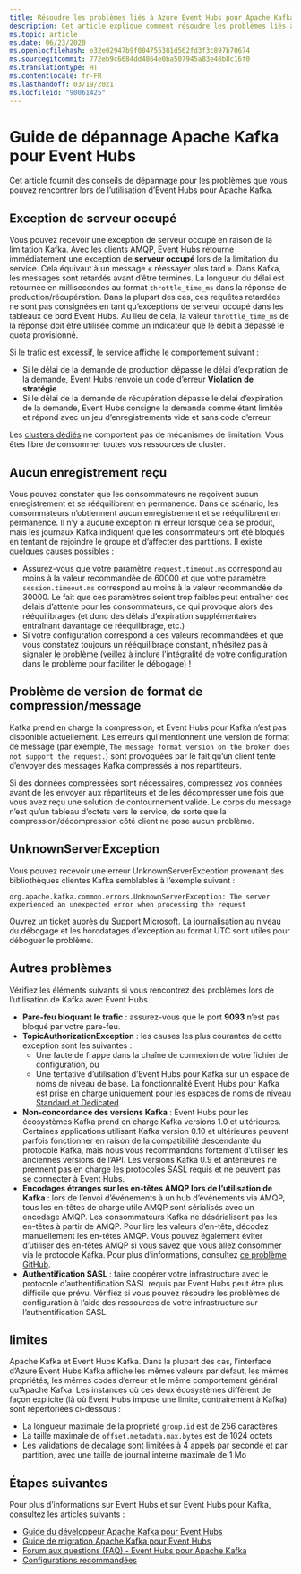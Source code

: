 ```yaml
---
title: Résoudre les problèmes liés à Azure Event Hubs pour Apache Kafka
description: Cet article explique comment résoudre les problèmes liés à Azure Event Hubs pour Apache Kafka
ms.topic: article
ms.date: 06/23/2020
ms.openlocfilehash: e32e02947b9f004755381d562fd3f3c897b70674
ms.sourcegitcommit: 772eb9c6684dd4864e0ba507945a83e48b8c16f0
ms.translationtype: HT
ms.contentlocale: fr-FR
ms.lasthandoff: 03/19/2021
ms.locfileid: "90061425"
---
```

# <a name="apache-kafka-troubleshooting-guide-for-event-hubs"></a>Guide de dépannage Apache Kafka pour Event Hubs
Cet article fournit des conseils de dépannage pour les problèmes que vous pouvez rencontrer lors de l’utilisation d’Event Hubs pour Apache Kafka. 

## <a name="server-busy-exception"></a>Exception de serveur occupé
Vous pouvez recevoir une exception de serveur occupé en raison de la limitation Kafka. Avec les clients AMQP, Event Hubs retourne immédiatement une exception de **serveur occupé** lors de la limitation du service. Cela équivaut à un message « réessayer plus tard ». Dans Kafka, les messages sont retardés avant d’être terminés. La longueur du délai est retournée en millisecondes au format `throttle_time_ms` dans la réponse de production/récupération. Dans la plupart des cas, ces requêtes retardées ne sont pas consignées en tant qu’exceptions de serveur occupé dans les tableaux de bord Event Hubs. Au lieu de cela, la valeur `throttle_time_ms` de la réponse doit être utilisée comme un indicateur que le débit a dépassé le quota provisionné.

Si le trafic est excessif, le service affiche le comportement suivant :

- Si le délai de la demande de production dépasse le délai d’expiration de la demande, Event Hubs renvoie un code d’erreur **Violation de stratégie**.
- Si le délai de la demande de récupération dépasse le délai d’expiration de la demande, Event Hubs consigne la demande comme étant limitée et répond avec un jeu d’enregistrements vide et sans code d’erreur.

Les [clusters dédiés](event-hubs-dedicated-overview.md) ne comportent pas de mécanismes de limitation. Vous êtes libre de consommer toutes vos ressources de cluster.

## <a name="no-records-received"></a>Aucun enregistrement reçu
Vous pouvez constater que les consommateurs ne reçoivent aucun enregistrement et se rééquilibrent en permanence. Dans ce scénario, les consommateurs n’obtiennent aucun enregistrement et se rééquilibrent en permanence. Il n’y a aucune exception ni erreur lorsque cela se produit, mais les journaux Kafka indiquent que les consommateurs ont été bloqués en tentant de rejoindre le groupe et d’affecter des partitions. Il existe quelques causes possibles :

- Assurez-vous que votre paramètre `request.timeout.ms` correspond au moins à la valeur recommandée de 60000 et que votre paramètre `session.timeout.ms` correspond au moins à la valeur recommandée de 30000. Le fait que ces paramètres soient trop faibles peut entraîner des délais d’attente pour les consommateurs, ce qui provoque alors des rééquilibrages (et donc des délais d’expiration supplémentaires entraînant davantage de rééquilibrage, etc.) 
- Si votre configuration correspond à ces valeurs recommandées et que vous constatez toujours un rééquilibrage constant, n’hésitez pas à signaler le problème (veillez à inclure l’intégralité de votre configuration dans le problème pour faciliter le débogage) !

## <a name="compressionmessage-format-version-issue"></a>Problème de version de format de compression/message
Kafka prend en charge la compression, et Event Hubs pour Kafka n’est pas disponible actuellement. Les erreurs qui mentionnent une version de format de message (par exemple, `The message format version on the broker does not support the request.`) sont provoquées par le fait qu’un client tente d’envoyer des messages Kafka compressés à nos répartiteurs.

Si des données compressées sont nécessaires, compressez vos données avant de les envoyer aux répartiteurs et de les décompresser une fois que vous avez reçu une solution de contournement valide. Le corps du message n’est qu’un tableau d’octets vers le service, de sorte que la compression/décompression côté client ne pose aucun problème.

## <a name="unknownserverexception"></a>UnknownServerException
Vous pouvez recevoir une erreur UnknownServerException provenant des bibliothèques clientes Kafka semblables à l’exemple suivant : 

```
org.apache.kafka.common.errors.UnknownServerException: The server experienced an unexpected error when processing the request
```

Ouvrez un ticket auprès du Support Microsoft.  La journalisation au niveau du débogage et les horodatages d’exception au format UTC sont utiles pour déboguer le problème. 

## <a name="other-issues"></a>Autres problèmes
Vérifiez les éléments suivants si vous rencontrez des problèmes lors de l’utilisation de Kafka avec Event Hubs.

- **Pare-feu bloquant le trafic** : assurez-vous que le port **9093** n’est pas bloqué par votre pare-feu.
- **TopicAuthorizationException** : les causes les plus courantes de cette exception sont les suivantes :
    - Une faute de frappe dans la chaîne de connexion de votre fichier de configuration, ou
    - Une tentative d’utilisation d’Event Hubs pour Kafka sur un espace de noms de niveau de base. La fonctionnalité Event Hubs pour Kafka est [prise en charge uniquement pour les espaces de noms de niveau Standard et Dedicated](https://azure.microsoft.com/pricing/details/event-hubs/).
- **Non-concordance des versions Kafka** : Event Hubs pour les écosystèmes Kafka prend en charge Kafka versions 1.0 et ultérieures. Certaines applications utilisant Kafka version 0.10 et ultérieures peuvent parfois fonctionner en raison de la compatibilité descendante du protocole Kafka, mais nous vous recommandons fortement d’utiliser les anciennes versions de l’API. Les versions Kafka 0.9 et antérieures ne prennent pas en charge les protocoles SASL requis et ne peuvent pas se connecter à Event Hubs.
- **Encodages étranges sur les en-têtes AMQP lors de l’utilisation de Kafka** : lors de l’envoi d’événements à un hub d’événements via AMQP, tous les en-têtes de charge utile AMQP sont sérialisés avec un encodage AMQP. Les consommateurs Kafka ne désérialisent pas les en-têtes à partir de AMQP. Pour lire les valeurs d’en-tête, décodez manuellement les en-têtes AMQP. Vous pouvez également éviter d’utiliser des en-têtes AMQP si vous savez que vous allez consommer via le protocole Kafka. Pour plus d’informations, consultez [ce problème GitHub](https://github.com/Azure/azure-event-hubs-for-kafka/issues/56).
- **Authentification SASL** : faire coopérer votre infrastructure avec le protocole d’authentification SASL requis par Event Hubs peut être plus difficile que prévu. Vérifiez si vous pouvez résoudre les problèmes de configuration à l’aide des ressources de votre infrastructure sur l’authentification SASL. 

## <a name="limits"></a>limites
Apache Kafka et Event Hubs Kafka. Dans la plupart des cas, l’interface d’Azure Event Hubs Kafka affiche les mêmes valeurs par défaut, les mêmes propriétés, les mêmes codes d’erreur et le même comportement général qu’Apache Kafka. Les instances où ces deux écosystèmes diffèrent de façon explicite (là où Event Hubs impose une limite, contrairement à Kafka) sont répertoriées ci-dessous :

- La longueur maximale de la propriété `group.id` est de 256 caractères
- La taille maximale de `offset.metadata.max.bytes` est de 1024 octets
- Les validations de décalage sont limitées à 4 appels par seconde et par partition, avec une taille de journal interne maximale de 1 Mo


## <a name="next-steps"></a>Étapes suivantes
Pour plus d’informations sur Event Hubs et sur Event Hubs pour Kafka, consultez les articles suivants :  

- [Guide du développeur Apache Kafka pour Event Hubs](apache-kafka-developer-guide.md)
- [Guide de migration Apache Kafka pour Event Hubs](apache-kafka-migration-guide.md)
- [Forum aux questions (FAQ) - Event Hubs pour Apache Kafka](apache-kafka-frequently-asked-questions.md)
- [Configurations recommandées](apache-kafka-configurations.md)
